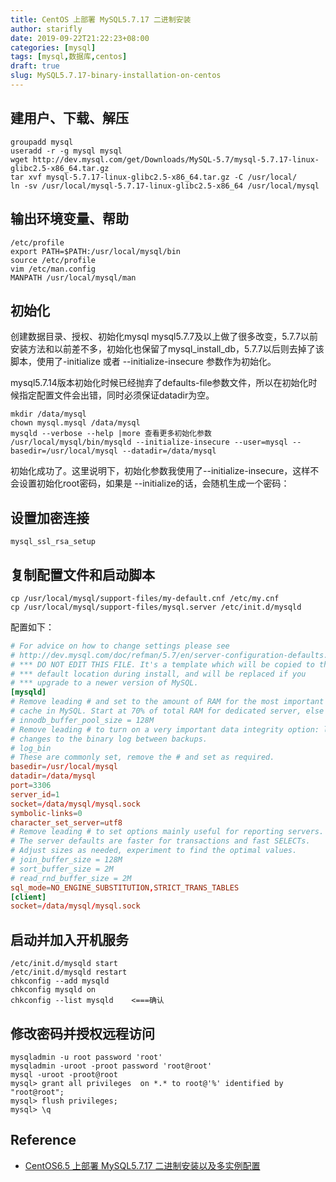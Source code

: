 ```yaml
---
title: CentOS 上部署 MySQL5.7.17 二进制安装
author: starifly
date: 2019-09-22T21:22:23+08:00
categories: [mysql]
tags: [mysql,数据库,centos]
draft: true
slug: MySQL5.7.17-binary-installation-on-centos
---
```


## 建用户、下载、解压

```shell
groupadd mysql
useradd -r -g mysql mysql
wget http://dev.mysql.com/get/Downloads/MySQL-5.7/mysql-5.7.17-linux-glibc2.5-x86_64.tar.gz
tar xvf mysql-5.7.17-linux-glibc2.5-x86_64.tar.gz -C /usr/local/ 
ln -sv /usr/local/mysql-5.7.17-linux-glibc2.5-x86_64 /usr/local/mysql
```

## 输出环境变量、帮助

```shell
/etc/profile
export PATH=$PATH:/usr/local/mysql/bin
source /etc/profile
vim /etc/man.config
MANPATH /usr/local/mysql/man
```

## 初始化

创建数据目录、授权、初始化mysql mysql5.7.7及以上做了很多改变，5.7.7以前安装方法和以前差不多，初始化也保留了mysql_install_db，5.7.7以后则去掉了该脚本，使用了-initialize 或者 --initialize-insecure 参数作为初始化。

 mysql5.7.14版本初始化时候已经抛弃了defaults-file参数文件，所以在初始化时候指定配置文件会出错，同时必须保证datadir为空。

```shell
mkdir /data/mysql
chown mysql.mysql /data/mysql
mysqld --verbose --help |more 查看更多初始化参数
/usr/local/mysql/bin/mysqld --initialize-insecure --user=mysql --basedir=/usr/local/mysql --datadir=/data/mysql
```

 初始化成功了。这里说明下，初始化参数我使用了--initialize-insecure，这样不会设置初始化root密码，如果是 --initialize的话，会随机生成一个密码：

 ## 设置加密连接

 ```shell
 mysql_ssl_rsa_setup
 ```

 ## 复制配置文件和启动脚本

```shell
cp /usr/local/mysql/support-files/my-default.cnf /etc/my.cnf
cp /usr/local/mysql/support-files/mysql.server /etc/init.d/mysqld
```

配置如下：

```conf
# For advice on how to change settings please see
# http://dev.mysql.com/doc/refman/5.7/en/server-configuration-defaults.html
# *** DO NOT EDIT THIS FILE. It's a template which will be copied to the
# *** default location during install, and will be replaced if you
# *** upgrade to a newer version of MySQL.
[mysqld]
# Remove leading # and set to the amount of RAM for the most important data
# cache in MySQL. Start at 70% of total RAM for dedicated server, else 10%.
# innodb_buffer_pool_size = 128M
# Remove leading # to turn on a very important data integrity option: logging
# changes to the binary log between backups.
# log_bin
# These are commonly set, remove the # and set as required.
basedir=/usr/local/mysql
datadir=/data/mysql
port=3306
server_id=1
socket=/data/mysql/mysql.sock
symbolic-links=0
character_set_server=utf8
# Remove leading # to set options mainly useful for reporting servers.
# The server defaults are faster for transactions and fast SELECTs.
# Adjust sizes as needed, experiment to find the optimal values.
# join_buffer_size = 128M
# sort_buffer_size = 2M
# read_rnd_buffer_size = 2M 
sql_mode=NO_ENGINE_SUBSTITUTION,STRICT_TRANS_TABLES 
[client]
socket=/data/mysql/mysql.sock
```

## 启动并加入开机服务

```shell
/etc/init.d/mysqld start
/etc/init.d/mysqld restart
chkconfig --add mysqld
chkconfig mysqld on
chkconfig --list mysqld    <===确认
```

## 修改密码并授权远程访问

```shell
mysqladmin -u root password 'root'
mysqladmin -uroot -proot password 'root@root'
mysql -uroot -proot@root
mysql> grant all privileges  on *.* to root@'%' identified by "root@root";
mysql> flush privileges;
mysql> \q
```

## Reference

- [CentOS6.5 上部署 MySQL5.7.17 二进制安装以及多实例配置](https://www.jb51.net/article/103843.htm)
